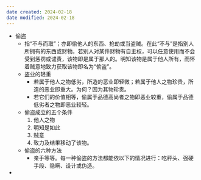 ```yaml
---
date created: 2024-02-18
date modified: 2024-02-18
---
```

- 偷盗
    - 指“不与而取”；亦即偷他人的东西、抢劫或当盗贼。在此“不与”是指别人所拥有的东西或财物。若别人对某件财物有自主权，可以任意使用而不会受到惩罚或谴责，该物即是属于那人的。明知该物是属于他人所有，而怀着贼意地致力获取该物即名为“偷盗”。
    - 盗业的轻重
        - 若属于他人之物低劣，所造的恶业即轻微；若属于他人之物珍贵，所造的恶业即重大。为何？因为其物珍贵。
        - 若它们的价值相等，偷属于品德高尚者之物即恶业较重，偷属于品德低劣者之物即恶业较轻。
    - 偷盗成立的五个条件
        1. 他人之物
        2. 明知是如此
        3. 贼意
        4. 致力及结果移动了该物。
    - 偷盗的六种方法
        - 亲手等等。每一种偷盗的方法都能依以下的情况进行：吃秤头、强硬手段、隐瞒、设计或伪造。
- 
